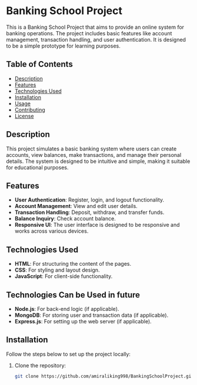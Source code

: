 # Banking School Project

This is a Banking School Project that aims to provide an online system for banking operations. The project includes basic features like account management, transaction handling, and user authentication. It is designed to be a simple prototype for learning purposes.

## Table of Contents
- [Description](#description)
- [Features](#features)
- [Technologies Used](#technologies-used)
- [Installation](#installation)
- [Usage](#usage)
- [Contributing](#contributing)
- [License](#license)

## Description

This project simulates a basic banking system where users can create accounts, view balances, make transactions, and manage their personal details. The system is designed to be intuitive and simple, making it suitable for educational purposes.

## Features

- **User Authentication**: Register, login, and logout functionality.
- **Account Management**: View and edit user details.
- **Transaction Handling**: Deposit, withdraw, and transfer funds.
- **Balance Inquiry**: Check account balance.
- **Responsive UI**: The user interface is designed to be responsive and works across various devices.

## Technologies Used

- **HTML**: For structuring the content of the pages.
- **CSS**: For styling and layout design.
- **JavaScript**: For client-side functionality.
## Technologies Can be Used in future
- **Node.js**: For back-end logic (if applicable).
- **MongoDB**: For storing user and transaction data (if applicable).
- **Express.js**: For setting up the web server (if applicable).

## Installation

Follow the steps below to set up the project locally:

1. Clone the repository:
   ```bash
   git clone https://github.com/amiraliking998/BankingSchoolProject.git
